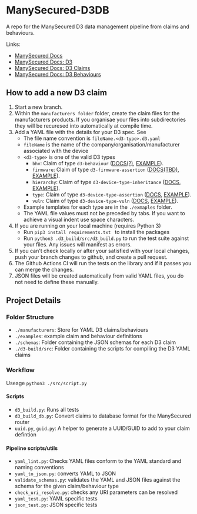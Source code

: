# ManySecured-D3DB

A repo for the ManySecured D3 data management pipeline from claims and behaviours.

Links:
- [ManySecured Docs](https://specs.manysecured.net/)
- [ManySecured Docs: D3](https://specs.manysecured.net/d3)
- [ManySecured Docs: D3 Claims](https://specs.manysecured.net/d3/D3%20claims)
- [ManySecured Docs: D3 Behaviours](https://specs.manysecured.net/d3/D3%20behaviourss)

## How to add a new D3 claim

1. Start a new branch.
2. Within the `manufacturers folder` folder, create the claim files for the manufacturers products. If you organisae your files into subdirectories they will be recuresed into automatically at compile time. 
3. Add a YAML file with the details for your D3 spec. See 
    - The file name convention is `fileName.<d3-type>.d3.yaml`
    - `fileName` is the name of the company/organisation/manufacturer associated with the device
    - `<d3-type>` is one of the valid D3 types
        - `bhv`: Claim of type `d3-behaviour` ([DOCS(?)](https://specs.manysecured.net/d3/D3%20claims/#assert-device-type-static-behaviour), [EXAMPLE]()).
        - `firmware`: Claim of type `d3-firmware-assertion` ([DOCS(TBD)](https://specs.manysecured.net/d3), [EXAMPLE]()).
        - `hierarchy`: Claim of type `d3-device-type-inheritance` ([DOCS](https://specs.manysecured.net/d3/D3%20claims/#assert-device-type-inheritance), [EXAMPLE]()).
        - `type`: Claim of type `d3-device-type-assertion` ([DOCS](https://specs.manysecured.net/d3/D3%20claims/#assert-device-type), [EXAMPLE]()).
        - `vuln`: Claim of type `d3-device-type-vuln` ([DOCS](https://specs.manysecured.net/d3/D3%20claims/#assert-device-type-vulnerability), [EXAMPLE]()).
    - Example templates for each type are in the `./exmaples` folder.
    - The YAML file values must not be preceded by tabs. If you want to achieve a visual indent use space characters. 
4. If you are running on your local machine (requires Python 3)
    - Run `pip3 install requirements.txt ` to install the packages
    - Run `python3 .d3_build/src/d3_build.py` to run the test suite against your files. Any issues will manifest as errors.
5. If you can't check locally or after your satisfied with your local changes, push your branch changes to github, and create a pull request.
6. The Github Actions CI will run the tests on the library and if it passes you can merge the changes.
7. JSON files will be created automatically from valid YAML files, you do not need to define these manually. 

## Project Details 

### Folder Structure
- `./manufacturers`: Store for YAML D3 claims/behaviours
- `./examples`: example claim and behaviour definitions
- `./schemas`: Folder containing the JSON schemas for each D3 claim 
- `./d3-build/src`: Folder containing the scripts for compiling the D3 YAML claims 

### Workflow
Useage `python3 ./src/script.py`

#### Scripts
- `d3_build.py`: Runs all tests
- `d3_build_db.py`: Convert claims to database format for the ManySecured router
- `uuid.py`, `guid.py`: A helper to generate a UUID/GUID to add to your claim defintion

#### Pipeline scripts/utils
- `yaml_lint.py`: Checks YAML files conform to the YAML standard and naming conventions
- `yaml_to_json.py`: converts YAML to JSON
- `validate_schemas.py`: validates the YAML and JSON files against the schema for the given claim/behaviour type
- `check_uri_resolve.py`: checks any URI parameters can be resolved 
- `yaml_test.py`: YAML specific tests
- `json_test.py`: JSON specific tests
